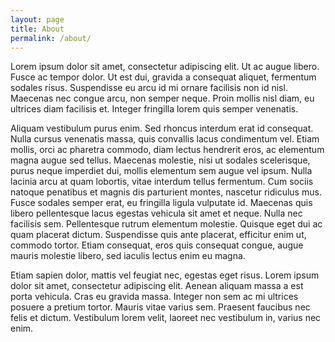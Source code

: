 ```yaml
---
layout: page
title: About
permalink: /about/
---
```


<amp-img width="600" height="300" layout="responsive" src="{{ site.url }}/assets/xunorus_400.jpg"></amp-img>

Lorem ipsum dolor sit amet, consectetur adipiscing elit. Ut ac augue libero.
Fusce ac tempor dolor. Ut est dui, gravida a consequat aliquet, fermentum
sodales risus. Suspendisse eu arcu id mi ornare facilisis non id nisl. Maecenas
nec congue arcu, non semper neque. Proin mollis nisl diam, eu ultrices diam
facilisis et. Integer fringilla lorem quis semper venenatis.

Aliquam vestibulum purus enim. Sed rhoncus interdum erat id consequat. Nulla
cursus venenatis massa, quis convallis lacus condimentum vel. Etiam mollis,
orci ac pharetra commodo, diam lectus hendrerit eros, ac elementum magna augue
sed tellus. Maecenas molestie, nisi ut sodales scelerisque, purus neque
imperdiet dui, mollis elementum sem augue vel ipsum. Nulla lacinia arcu at quam
lobortis, vitae interdum tellus fermentum. Cum sociis natoque penatibus et
magnis dis parturient montes, nascetur ridiculus mus. Fusce sodales semper erat,
eu fringilla ligula vulputate id. Maecenas quis libero pellentesque lacus
egestas vehicula sit amet et neque. Nulla nec facilisis sem. Pellentesque rutrum
elementum molestie. Quisque eget dui ac quam placerat dictum. Suspendisse quis
ante placerat, efficitur enim ut, commodo tortor. Etiam consequat, eros quis
consequat congue, augue mauris molestie libero, sed iaculis lectus enim eu magna.

Etiam sapien dolor, mattis vel feugiat nec, egestas eget risus. Lorem ipsum
dolor sit amet, consectetur adipiscing elit. Aenean aliquam massa a est porta
 vehicula. Cras eu gravida massa. Integer non sem ac mi ultrices posuere a
 pretium tortor. Mauris vitae varius sem. Praesent faucibus nec felis et dictum.
 Vestibulum lorem velit, laoreet nec vestibulum in, varius nec enim.
